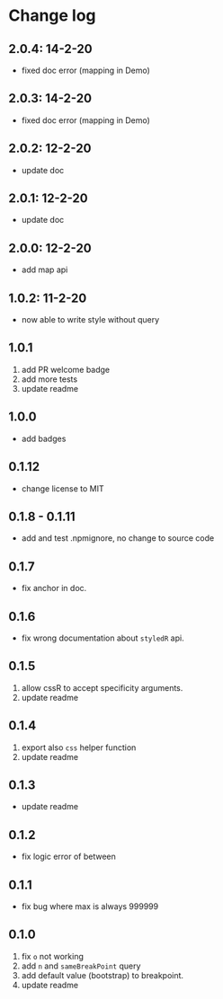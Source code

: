 # Change log

## 2.0.4: 14-2-20

- fixed doc error (mapping in Demo)

## 2.0.3: 14-2-20

- fixed doc error (mapping in Demo)

## 2.0.2: 12-2-20

- update doc

## 2.0.1: 12-2-20

- update doc

## 2.0.0: 12-2-20

- add map api

## 1.0.2: 11-2-20

- now able to write style without query

## 1.0.1

1. add PR welcome badge
2. add more tests
3. update readme

## 1.0.0

- add badges

## 0.1.12

- change license to MIT

## 0.1.8 - 0.1.11

- add and test .npmignore, no change to source code

## 0.1.7

- fix anchor in doc.

## 0.1.6

- fix wrong documentation about `styledR` api.

## 0.1.5

1. allow cssR to accept specificity arguments.
2. update readme

## 0.1.4

1. export also `css` helper function
2. update readme

## 0.1.3

- update readme

## 0.1.2

- fix logic error of between

## 0.1.1

- fix bug where max is always 999999

## 0.1.0

1. fix `o` not working
2. add `n` and `sameBreakPoint` query
3. add default value (bootstrap) to breakpoint.
4. update readme
